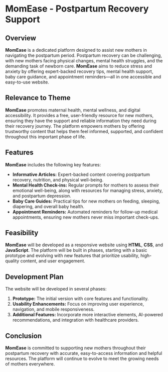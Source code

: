# MomEase - Postpartum Recovery Support

## Overview

**MomEase** is a dedicated platform designed to assist new mothers in navigating the postpartum period. Postpartum recovery can be challenging, with new mothers facing physical changes, mental health struggles, and the demanding task of newborn care. **MomEase** aims to reduce stress and anxiety by offering expert-backed recovery tips, mental health support, baby care guidance, and appointment reminders—all in one accessible and easy-to-use website.

## Relevance to Theme

**MomEase** promotes maternal health, mental wellness, and digital accessibility. It provides a free, user-friendly resource for new mothers, ensuring they have the support and reliable information they need during their recovery journey. The platform empowers mothers by offering trustworthy content that helps them feel informed, supported, and confident throughout this important phase of life.

## Features

**MomEase** includes the following key features:

- **Informative Articles:** Expert-backed content covering postpartum recovery, nutrition, and physical well-being.
- **Mental Health Check-ins:** Regular prompts for mothers to assess their emotional well-being, along with resources for managing stress, anxiety, and postpartum depression.
- **Baby Care Guides:** Practical tips for new mothers on feeding, sleeping, diapering, and overall baby health.
- **Appointment Reminders:** Automated reminders for follow-up medical appointments, ensuring new mothers never miss important check-ups.

## Feasibility

**MomEase** will be developed as a responsive website using **HTML**, **CSS**, and **JavaScript**. The platform will be built in phases, starting with a basic prototype and evolving with new features that prioritize usability, high-quality content, and user engagement.

## Development Plan

The website will be developed in several phases:

1. **Prototype:** The initial version with core features and functionality.
2. **Usability Enhancements:** Focus on improving user experience, navigation, and mobile responsiveness.
3. **Additional Features:** Incorporate more interactive elements, AI-powered recommendations, and integration with healthcare providers.

## Conclusion

**MomEase** is committed to supporting new mothers throughout their postpartum recovery with accurate, easy-to-access information and helpful resources. The platform will continue to evolve to meet the growing needs of mothers everywhere.
